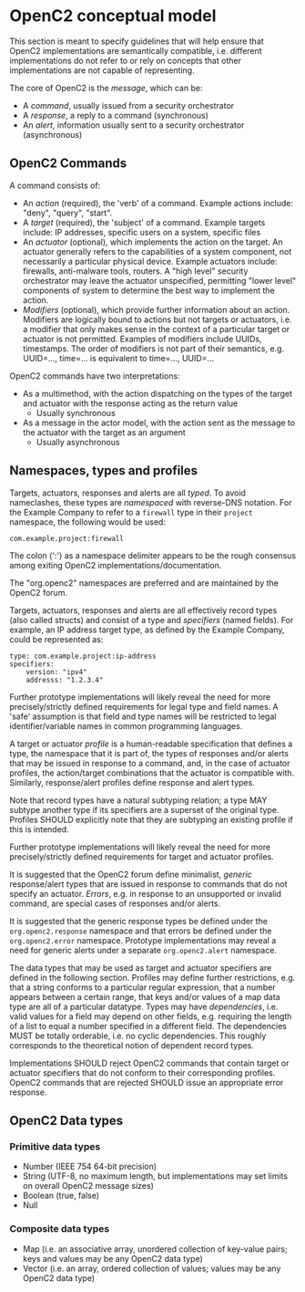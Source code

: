 
# OpenC2 conceptual model

This section is meant to specify guidelines that will help ensure that OpenC2 implementations are semantically compatible, i.e. different implementations do not refer to or rely on concepts that other implementations are not capable of representing.

The core of OpenC2 is the *message*, which can be:

- A *command*, usually issued from a security orchestrator
- A *response*, a reply to a command (synchronous)
- An *alert*, information usually sent to a security orchestrator (asynchronous)


## OpenC2 Commands

A command consists of:

- An *action* (required), the 'verb' of a command. Example actions include: "deny", "query", "start".
- A *target* (required), the 'subject' of a command. Example targets include: IP addresses, specific users on a system, specific files
- An *actuator* (optional), which implements the action on the target. An actuator generally refers to the capabilities of a system component, not necessarily a particular physical device. Example actuators include: firewalls, anti-malware tools, routers. A "high level" security orchestrator may leave the actuator unspecified, permitting "lower level" components of system to determine the best way to implement the action.
- *Modifiers* (optional), which provide further information about an action. Modifiers are logically bound to actions but not targets or actuators, i.e. a modifier that only makes sense in the context of a particular target or actuator is not permitted. Examples of modifiers include UUIDs, timestamps. The order of modifiers is not part of their semantics, e.g. UUID=..., time=... is equivalent to time=..., UUID=...

OpenC2 commands have two interpretations:

- As a multimethod, with the action dispatching on the types of the target and actuator with the response acting as the return value
    - Usually synchronous
- As a message in the actor model, with the action sent as the message to the actuator with the target as an argument
    - Usually asynchronous


## Namespaces, types and profiles

Targets, actuators, responses and alerts are all *typed*. To avoid nameclashes, these types are *namespaced* with reverse-DNS notation. For the Example Company to refer to a `firewall` type in their `project` namespace, the following would be used:

    com.example.project:firewall

The colon (':') as a namespace delimiter appears to be the rough consensus among exiting OpenC2 implementations/documentation.

The "org.openc2" namespaces are preferred and are maintained by the OpenC2 forum.

Targets, actuators, responses and alerts are all effectively record types (also called structs) and consist of a type and *specifiers* (named fields). For example, an IP address target type, as defined by the Example Company, could be represented as:

    type: com.example.project:ip-address
    specifiers:
        version: "ipv4"
        addresss: "1.2.3.4"

Further prototype implementations will likely reveal the need for more precisely/strictly defined requirements for legal type and field names. A 'safe' assumption is that field and type names will be restricted to legal identifier/variable names in common programming languages.

A target or actuator *profile* is a human-readable specification that defines a type, the namespace that it is part of, the types of responses and/or alerts that may be issued in response to a command, and, in the case of actuator profiles, the action/target combinations that the actuator is compatible with. Similarly, response/alert profiles define response and alert types.

Note that record types have a natural subtyping relation; a type MAY subtype another type if its specifiers are a superset of the original type. Profiles SHOULD explicitly note that they are subtyping an existing profile if this is intended.

Further prototype implementations will likely reveal the need for more precisely/strictly defined requirements for target and actuator profiles.

It is suggested that the OpenC2 forum define minimalist, *generic* response/alert types that are issued in response to commands that do not specify an actuator. *Errors*, e.g. in response to an unsupported or invalid command, are special cases of responses and/or alerts.

It is suggested that the generic response types be defined under the `org.openc2.response` namespace and that errors be defined under the `org.openc2.error` namespace. Prototype implementations may reveal a need for generic alerts under a separate `org.openc2.alert` namespace.

The data types that may be used as target and actuator specifiers are defined in the following section. Profiles may define further restrictions, e.g. that a string conforms to a particular regular expression, that a number appears between a certain range, that keys and/or values of a map data type are all of a particular datatype. Types may have *dependencies*, i.e. valid values for a field may depend on other fields, e.g. requiring the length of a list to equal a number specified in a different field. The dependencies MUST be totally orderable, i.e. no cyclic dependencies. This roughly corresponds to the theoretical notion of dependent record types.

Implementations SHOULD reject OpenC2 commands that contain target or actuator specifiers that do not conform to their corresponding profiles. OpenC2 commands that are rejected SHOULD issue an appropriate error response.


## OpenC2 Data types

### Primitive data types

- Number (IEEE 754 64-bit precision)
- String (UTF-8, no maximum length, but implementations may set limits on overall OpenC2 message sizes)
- Boolean (true, false)
- Null

### Composite data types

- Map (i.e. an associative array, unordered collection of key-value pairs; keys and values may be any OpenC2 data type)
- Vector (i.e. an array, ordered collection of values; values may be any OpenC2 data type)

